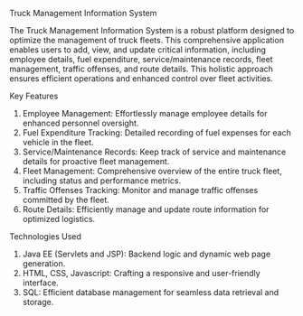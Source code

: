 Truck Management Information System

The Truck Management Information System is a robust platform designed to optimize the management of truck fleets. This comprehensive application enables users to add, view, and update critical information, including employee details, fuel expenditure, service/maintenance records, fleet management, traffic offenses, and route details. This holistic approach ensures efficient operations and enhanced control over fleet activities.

Key Features
1. Employee Management: Effortlessly manage employee details for enhanced personnel oversight.
2. Fuel Expenditure Tracking: Detailed recording of fuel expenses for each vehicle in the fleet.
3. Service/Maintenance Records: Keep track of service and maintenance details for proactive fleet management.
4. Fleet Management: Comprehensive overview of the entire truck fleet, including status and performance metrics.
5. Traffic Offenses Tracking: Monitor and manage traffic offenses committed by the fleet.
6. Route Details: Efficiently manage and update route information for optimized logistics.

Technologies Used
1. Java EE (Servlets and JSP): Backend logic and dynamic web page generation.
2. HTML, CSS, Javascript: Crafting a responsive and user-friendly interface.
3. SQL: Efficient database management for seamless data retrieval and storage.
